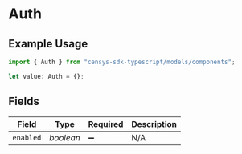 # Auth

## Example Usage

```typescript
import { Auth } from "censys-sdk-typescript/models/components";

let value: Auth = {};
```

## Fields

| Field              | Type               | Required           | Description        |
| ------------------ | ------------------ | ------------------ | ------------------ |
| `enabled`          | *boolean*          | :heavy_minus_sign: | N/A                |